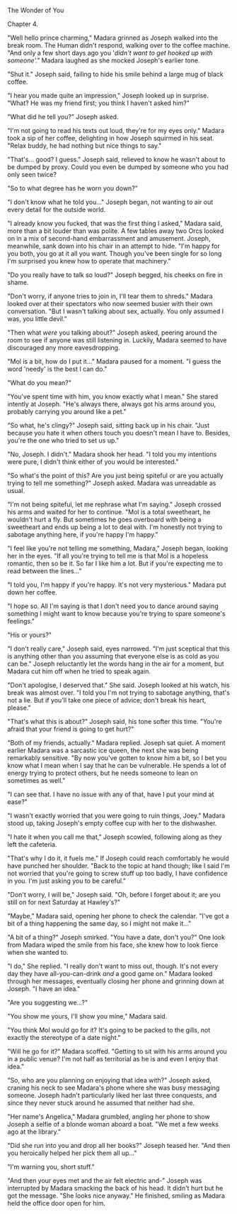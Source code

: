 The Wonder of You

Chapter 4.

"Well hello prince charming," Madara grinned as Joseph walked into the
break room. The Human didn't respond, walking over to the coffee
machine. "And only a few short days ago you '*didn't want to get hooked
up with someone'."* Madara laughed as she mocked Joseph's earlier tone.

"Shut it." Joseph said, failing to hide his smile behind a large mug of
black coffee.

"I hear you made quite an impression," Joseph looked up in surprise.
"What? He was my friend first; you think I haven't asked him?"

"What did he tell you?" Joseph asked.

"I'm not going to read his texts out loud, they're for my eyes only."
Madara took a sip of her coffee, delighting in how Joseph squirmed in
his seat. "Relax buddy, he had nothing but nice things to say."

"That's... good? I guess." Joseph said, relieved to know he wasn't about
to be dumped by proxy. Could you even be dumped by someone who you had
only seen twice?

"So to what degree has he worn you down?"

"I don't know what he told you..." Joseph began, not wanting to air out
every detail for the outside world.

"I already know you fucked, that was the first thing I asked," Madara
said, more than a bit louder than was polite. A few tables away two Orcs
looked on in a mix of second-hand embarrassment and amusement. Joseph,
meanwhile, sank down into his chair in an attempt to hide. "I'm happy
for you both, you go at it all you want. Though you've been single for
so long I'm surprised you knew how to operate that machinery."

"Do you really have to talk so loud?" Joseph begged, his cheeks on fire
in shame.

"Don't worry, if anyone tries to join in, I'll tear them to shreds."
Madara looked over at their spectators who now seemed busier with their
own conversation. "But I wasn't talking about sex, actually. You only
assumed I was, you little devil."

"Then what *were* you talking about?" Joseph asked, peering around the
room to see if anyone was still listening in. Luckily, Madara seemed to
have discouraged any more eavesdropping.

"Mol is a bit, how do I put it..." Madara paused for a moment. "I guess
the word 'needy' is the best I can do."

"What do you mean?"

"You've spent time with him, you know exactly what I mean." She stared
intently at Joseph. "He's always there, always got his arms around you,
probably carrying you around like a pet."

"So what, he's clingy?" Joseph said, sitting back up in his chair. "Just
because you hate it when others touch you doesn't mean I have to.
Besides, you're the one who tried to set us up."

"No, Joseph. I didn't." Madara shook her head. "I told you my intentions
were pure, I didn't think either of you would be interested."

"So what's the point of this? Are you just being spiteful or are you
actually trying to tell me something?" Joseph asked. Madara was
unreadable as usual.

"I'm not being spiteful, let me rephrase what I'm saying." Joseph
crossed his arms and waited for her to continue. "Mol is a total
sweetheart, he wouldn't hurt a fly. But sometimes he goes overboard with
being a sweetheart and ends up being a lot to deal with. I'm honestly
not trying to sabotage anything here, if you're happy I'm happy."

"I feel like you're not telling me something, Madara," Joseph began,
looking her in the eyes. "If all you're trying to tell me is that Mol is
a hopeless romantic, then so be it. So far I like him a lot. But if
you're expecting me to read between the lines..."

"I told you, I'm happy if you're happy. It's not very mysterious."
Madara put down her coffee.

"I hope so. All I'm saying is that I don't need you to dance around
saying something I might want to know because you're trying to spare
someone's feelings."

"His or yours?"

"I don't really care," Joseph said, eyes narrowed. "I'm just sceptical
that this is anything other than you assuming that everyone else is as
cold as you can be." Joseph reluctantly let the words hang in the air
for a moment, but Madara cut him off when he tried to speak again.

"Don't apologise, I deserved that." She said. Joseph looked at his
watch, his break was almost over. "I told you I'm not trying to sabotage
anything, that's not a lie. But if you'll take one piece of advice;
don't break his heart, please."

"That's what this is about?" Joseph said, his tone softer this time.
"You're afraid that your friend is going to get hurt?"

"Both of my friends, actually." Madara replied. Joseph sat quiet. A
moment earlier Madara was a sarcastic ice queen, the next she was being
remarkably sensitive. "By now you've gotten to know him a bit, so I bet
you know what I mean when I say that he can be vulnerable. He spends a
lot of energy trying to protect others, but he needs someone to lean on
sometimes as well."

"I can see that. I have no issue with any of that, have I put your mind
at ease?"

"I wasn't exactly worried that you were going to ruin things, Joey."
Madara stood up, taking Joseph's empty coffee cup with her to the
dishwasher.

"I hate it when you call me that," Joseph scowled, following along as
they left the cafeteria.

"That's why I do it, it fuels me." If Joseph could reach comfortably he
would have punched her shoulder. "Back to the topic at hand though; like
I said I'm not worried that you're going to screw stuff up too badly, I
have confidence in you. I'm just asking you to be careful."

"Don't worry, I will be," Joseph said. "Oh, before I forget about it;
are you still on for next Saturday at Hawley's?"

"Maybe," Madara said, opening her phone to check the calendar. "I've got
a bit of a thing happening the same day, so I might not make it..."

"A bit of a thing?" Joseph smirked. "You have a date, don't you?" One
look from Madara wiped the smile from his face, she knew how to look
fierce when she wanted to.

"I do," She replied. "I really don't want to miss out, though. It's not
every day they have all-you-can-drink *and* a good game on." Madara
looked through her messages, eventually closing her phone and grinning
down at Joseph. "I have an idea."

"Are you suggesting we...?"

"You show me yours, I'll show you mine," Madara said.

"You think Mol would go for it? It's going to be packed to the gills,
not exactly the stereotype of a date night."

"Will he go for it?" Madara scoffed. "Getting to sit with his arms
around you in a public venue? I'm not half as territorial as he is and
even I enjoy that idea."

"So, who are you planning on enjoying that idea with?" Joseph asked,
craning his neck to see Madara's phone where she was busy messaging
someone. Joseph hadn't particularly liked her last three conquests, and
since they never stuck around he assumed that neither had she.

"Her name's Angelica," Madara grumbled, angling her phone to show Joseph
a selfie of a blonde woman aboard a boat. "We met a few weeks ago at the
library."

"Did she run into you and drop all her books?" Joseph teased her. "And
then you heroically helped her pick them all up..."

"I'm warning you, short stuff."

"And then your eyes met and the air felt electric and-" Joseph was
interrupted by Madara smacking the back of his head. It didn't hurt but
he got the message. "She looks nice anyway." He finished, smiling as
Madara held the office door open for him.
